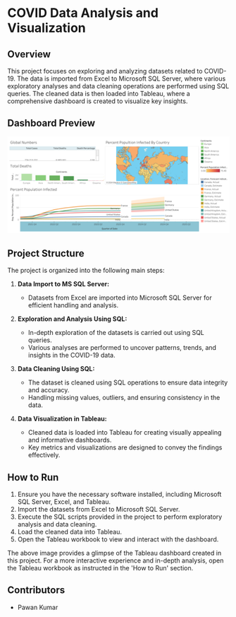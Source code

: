 # COVID Data Analysis and Visualization

## Overview

This project focuses on exploring and analyzing datasets related to COVID-19. The data is imported from Excel to Microsoft SQL Server, where various exploratory analyses and data cleaning operations are performed using SQL queries. The cleaned data is then loaded into Tableau, where a comprehensive dashboard is created to visualize key insights.

## Dashboard Preview

![Dashboard Preview](<covid_data_dashboard.png>)

## Project Structure

The project is organized into the following main steps:

1. **Data Import to MS SQL Server:**
   - Datasets from Excel are imported into Microsoft SQL Server for efficient handling and analysis.

2. **Exploration and Analysis Using SQL:**
   - In-depth exploration of the datasets is carried out using SQL queries.
   - Various analyses are performed to uncover patterns, trends, and insights in the COVID-19 data.

3. **Data Cleaning Using SQL:**
   - The dataset is cleaned using SQL operations to ensure data integrity and accuracy.
   - Handling missing values, outliers, and ensuring consistency in the data.

4. **Data Visualization in Tableau:**
   - Cleaned data is loaded into Tableau for creating visually appealing and informative dashboards.
   - Key metrics and visualizations are designed to convey the findings effectively.

## How to Run

1. Ensure you have the necessary software installed, including Microsoft SQL Server, Excel, and Tableau.
2. Import the datasets from Excel to Microsoft SQL Server.
3. Execute the SQL scripts provided in the project to perform exploratory analysis and data cleaning.
4. Load the cleaned data into Tableau.
5. Open the Tableau workbook to view and interact with the dashboard.

The above image provides a glimpse of the Tableau dashboard created in this project. For a more interactive experience and in-depth analysis, open the Tableau workbook as instructed in the 'How to Run' section.

## Contributors

- Pawan Kumar
